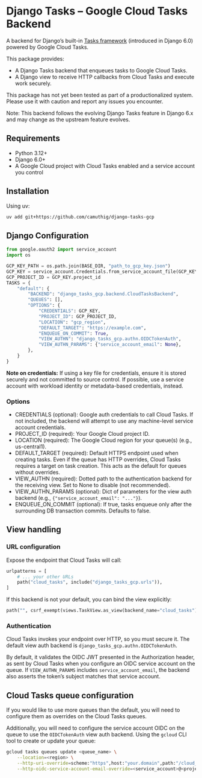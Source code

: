 # Django Tasks – Google Cloud Tasks Backend

A backend for Django’s built-in [Tasks framework](https://docs.djangoproject.com/en/6.0/topics/tasks/) (introduced in 
Django 6.0) powered by Google Cloud Tasks.

This package provides:
- A Django Tasks backend that enqueues tasks to Google Cloud Tasks.
- A Django view to receive HTTP callbacks from Cloud Tasks and execute work securely.

This package has not yet been tested as part of a productionalized system. Please use it with caution and report any
issues you encounter.

Note: This backend follows the evolving Django Tasks feature in Django 6.x and may change as the upstream feature evolves.

## Requirements

- Python 3.12+
- Django 6.0+
- A Google Cloud project with Cloud Tasks enabled and a service account you control

## Installation

Using uv:

```bash
uv add git+https://github.com/camuthig/django-tasks-gcp
```

## Django Configuration

```python
from google.oauth2 import service_account
import os

GCP_KEY_PATH = os.path.join(BASE_DIR, "path_to_gcp_key.json")
GCP_KEY = service_account.Credentials.from_service_account_file(GCP_KEY_PATH)
GCP_PROJECT_ID = GCP_KEY.project_id
TASKS = {
    "default": {
        "BACKEND": "django_tasks_gcp.backend.CloudTasksBackend", 
        "QUEUES": [],
        "OPTIONS": {
            "CREDENTIALS": GCP_KEY, 
            "PROJECT_ID": GCP_PROJECT_ID, 
            "LOCATION": "gcp_region",
            "DEFAULT_TARGET": "https://example.com",
            "ENQUEUE_ON_COMMIT": True, 
            "VIEW_AUTHN": "django_tasks_gcp.authn.OIDCTokenAuth",
            "VIEW_AUTHN_PARAMS": {"service_account_email": None}, 
        }, 
    }
}
```

**Note on credentials:** If using a key file for credentials, ensure it is stored securely and not committed to source control. 
If possible, use a service account with workload identity or metadata-based credentials, instead.

### Options

- CREDENTIALS (optional): Google auth credentials to call Cloud Tasks. If not included, the backend will attempt to use any machine-level service account credentials.
- PROJECT_ID (required): Your Google Cloud project ID.
- LOCATION (required): The Google Cloud region for your queue(s) (e.g., us-central1).
- DEFAULT_TARGET (required): Default HTTPS endpoint used when creating tasks. Even if the queue has HTTP overrides, Cloud Tasks requires a target on task creation. This acts as the default for queues without overrides.
- VIEW_AUTHN (required): Dotted path to the authentication backend for the receiving view. Set to None to disable (not recommended).
- VIEW_AUTHN_PARAMS (optional): Dict of parameters for the view auth backend (e.g., `{"service_account_email": "..."}`).
- ENQUEUE_ON_COMMIT (optional): If true, tasks enqueue only after the surrounding DB transaction commits. Defaults to false.

## View handling

### URL configuration

Expose the endpoint that Cloud Tasks will call:

```python
urlpatterns = [
    # ... your other URLs
    path("cloud_tasks", include("django_tasks_gcp.urls")),
]
```

If this backend is not your default, you can bind the view explicitly:

```python
path("", csrf_exempt(views.TaskView.as_view(backend_name="cloud_tasks"))),
```

### Authentication

Cloud Tasks invokes your endpoint over HTTP, so you must secure it. The default view auth backend is 
`django_tasks_gcp.authn.OIDCTokenAuth`.

By default, it validates the OIDC JWT presented in the Authorization header, as sent by Cloud Tasks when you configure
an OIDC service account on the queue. If `VIEW_AUTHN_PARAMS` includes `service_account_email`, the backend also asserts
the token’s subject matches that service account.

## Cloud Tasks queue configuration

If you would like to use more queues than the default, you will need to configure them as overrides on the Cloud Tasks
queues.

Additionally, you will need to configure the service account OIDC on the queue to use the `OIDCTokenAuth` view auth
backend. Using the `gcloud` CLI tool to create or update your queue:

```bash
gcloud tasks queues update <queue_name> \
    --location=<region> \
    --http-uri-override=scheme:"https",host:"your.domain",path:"/cloud_tasks",mode:"ALWAYS" \
    --http-oidc-service-account-email-override=<service_account>@<project>.iam.gserviceaccount.com
```
